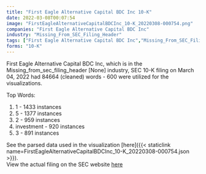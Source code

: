 ```yaml
---
title: "First Eagle Alternative Capital BDC Inc 10-K"
date: 2022-03-08T00:07:54
image: "FirstEagleAlternativeCapitalBDCInc_10-K_20220308-000754.png"
companies: "First Eagle Alternative Capital BDC Inc"
industry: "Missing_From_SEC_Filing_Header"
tags: ["First Eagle Alternative Capital BDC Inc","Missing_From_SEC_Filing_Header","03-04-2022","10-K"]
forms: "10-K"
---
```

First Eagle Alternative Capital BDC Inc, which is in the Missing_from_sec_filing_header [None] industry, SEC 10-K filing on March 04, 2022 had 84664 (cleaned) words - 600 were utilized for the visualizations.

Top Words:
1. 1 - 1433 instances
2. 5 - 1377 instances
3. 2 - 959 instances
4. investment - 920 instances
5. 3 - 891 instances


See the parsed data used in the visualization [here]({{< staticlink name=FirstEagleAlternativeCapitalBDCInc_10-K_20220308-000754.json >}}).  
View the actual filing on the SEC website [here](https://www.sec.gov/Archives/edgar/data/1464963/0001564590-22-008559.txt)
